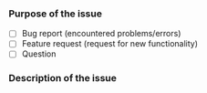 ### Purpose of the issue
- [ ] Bug report (encountered problems/errors)
- [ ] Feature request (request for new functionality)
- [ ] Question

### Description of the issue

